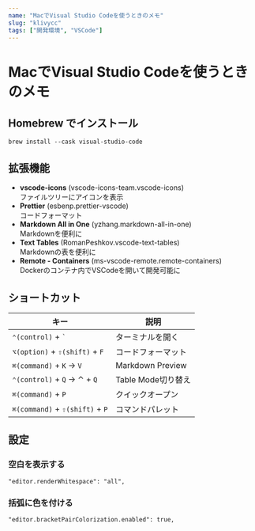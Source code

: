 ```yaml
---
name: "MacでVisual Studio Codeを使うときのメモ"
slug: "klivycc"
tags: ["開発環境", "VSCode"]
---
```


# MacでVisual Studio Codeを使うときのメモ

## Homebrew でインストール

```
brew install --cask visual-studio-code
```

## 拡張機能

- **vscode-icons** (vscode-icons-team.vscode-icons)  
  ファイルツリーにアイコンを表示
- **Prettier** (esbenp.prettier-vscode)  
  コードフォーマット
- **Markdown All in One** (yzhang.markdown-all-in-one)  
  Markdownを便利に
- **Text Tables** (RomanPeshkov.vscode-text-tables)  
  Markdownの表を便利に
- **Remote - Containers** (ms-vscode-remote.remote-containers)  
  Dockerのコンテナ内でVSCodeを開いて開発可能に

## ショートカット

| キー                              | 説明               |
| ------------------------------- | ---------------- |
| `⌃(control)` + `` ` ``          | ターミナルを開く         |
| `⌥(option)` + `⇧(shift)` + `F`  | コードフォーマット        |
| `⌘(command)` + `K` → `V`        | Markdown Preview |
| `⌃(control)` + `Q` → ⌃ + `Q`    | Table Mode切り替え   |
| `⌘(command)` + `P`              | クイックオープン         |
| `⌘(command)` + `⇧(shift)` + `P` | コマンドパレット         |

## 設定

### 空白を表示する

```
"editor.renderWhitespace": "all",
```

### 括弧に色を付ける

```
"editor.bracketPairColorization.enabled": true,
```

